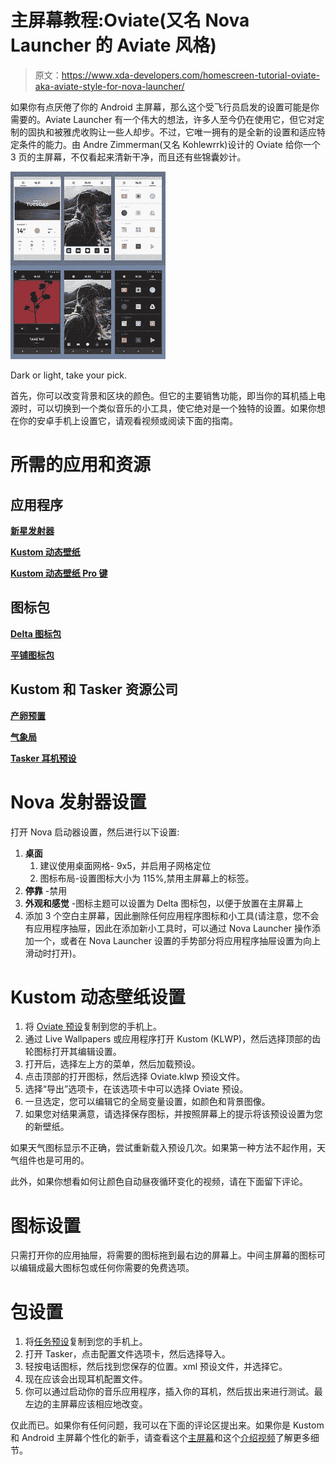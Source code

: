 # 主屏幕教程:Oviate(又名 Nova Launcher 的 Aviate 风格)

> 原文：<https://www.xda-developers.com/homescreen-tutorial-oviate-aka-aviate-style-for-nova-launcher/>

如果你有点厌倦了你的 Android 主屏幕，那么这个受飞行员启发的设置可能是你需要的。Aviate Launcher 有一个伟大的想法，许多人至今仍在使用它，但它对定制的固执和被雅虎收购让一些人却步。不过，它唯一拥有的是全新的设置和适应特定条件的能力。由 Andre Zimmerman(又名 Kohlewrrk)设计的 Oviate 给你一个 3 页的主屏幕，不仅看起来清新干净，而且还有些锦囊妙计。

 <picture>![](img/b648eaa13091b1b006f9e58c8ad5b833.png)</picture> 

Dark or light, take your pick.

首先，你可以改变背景和区块的颜色。但它的主要销售功能，即当你的耳机插上电源时，可以切换到一个类似音乐的小工具，使它绝对是一个独特的设置。如果你想在你的安卓手机上设置它，请观看视频或阅读下面的指南。

# 所需的应用和资源

## 应用程序

[**新星发射器**](http://bit.ly/29QFHTl)

[**Kustom 动态壁纸**](http://bit.ly/2saCbJa)

[**Kustom 动态壁纸 Pro 键**](http://bit.ly/2qwxMmD)

## 图标包

[**Delta 图标包**](http://bit.ly/2rB1arY)

[**平铺图标包**](http://bit.ly/2rBlARS)

## Kustom 和 Tasker 资源公司

[**产卵预置**](http://bit.ly/2rjVD8f)

[**气象局**](http://bit.ly/2rgFD4N)

[**Tasker 耳机预设**](http://bit.ly/2r7UWyq)

# Nova 发射器设置

打开 Nova 启动器设置，然后进行以下设置:

1.  **桌面**
    1.  建议使用桌面网格- 9x5，并启用子网格定位
    2.  图标布局-设置图标大小为 115%,禁用主屏幕上的标签。
2.  **停靠** -禁用
3.  **外观和感觉** -图标主题可以设置为 Delta 图标包，以便于放置在主屏幕上
4.  添加 3 个空白主屏幕，因此删除任何应用程序图标和小工具(请注意，您不会有应用程序抽屉，因此在添加新小工具时，可以通过 Nova Launcher 操作添加一个，或者在 Nova Launcher 设置的手势部分将应用程序抽屉设置为向上滑动时打开)。

# Kustom 动态壁纸设置

1.  将 [Oviate 预设](http://bit.ly/2rjVD8f)复制到您的手机上。
2.  通过 Live Wallpapers 或应用程序打开 Kustom (KLWP)，然后选择顶部的齿轮图标打开其编辑设置。
3.  打开后，选择左上方的菜单，然后加载预设。
4.  点击顶部的打开图标，然后选择 Oviate.klwp 预设文件。
5.  选择“导出”选项卡，在该选项卡中可以选择 Oviate 预设。
6.  一旦选定，您可以编辑它的全局变量设置，如颜色和背景图像。
7.  如果您对结果满意，请选择保存图标，并按照屏幕上的提示将该预设设置为您的新壁纸。

如果天气图标显示不正确，尝试重新载入预设几次。如果第一种方法不起作用，天气组件也是可用的。

此外，如果你想看如何让颜色自动昼夜循环变化的视频，请在下面留下评论。

# 图标设置

只需打开你的应用抽屉，将需要的图标拖到最右边的屏幕上。中间主屏幕的图标可以编辑成最大图标包或任何你需要的免费选项。

# 包设置

1.  将[任务预设](http://bit.ly/2r7UWyq)复制到您的手机上。
2.  打开 Tasker，点击配置文件选项卡，然后选择导入。
3.  轻按电话图标，然后找到您保存的位置。xml 预设文件，并选择它。
4.  现在应该会出现耳机配置文件。
5.  你可以通过启动你的音乐应用程序，插入你的耳机，然后拔出来进行测试。最左边的主屏幕应该相应地改变。

仅此而已。如果你有任何问题，我可以在下面的评论区提出来。如果你是 Kustom 和 Android 主屏幕个性化的新手，请查看这个[主屏幕](https://www.xda-developers.com/tutorial-clear-drawer-for-nova-launcher/)和这个[介绍视频](http://bit.ly/2rkuCBs)了解更多细节。